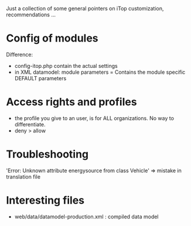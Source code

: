 Just a collection of some general pointers on iTop customization, recommendations ...

# Config of modules
Difference:
* config-itop.php contain the actual settings
* in XML datamodel: module parameters = Contains the module specific DEFAULT parameters

# Access rights and profiles
* the profile you give to an user, is for ALL organizations. No way to differentiate.
* deny > allow

# Troubleshooting
'Error: Unknown attribute energysource from class Vehicle'
=> mistake in translation file


# Interesting files
* web/data/datamodel-production.xml : compiled data model
